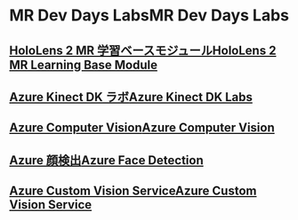 # <a name="mr-dev-days-labs"></a><span data-ttu-id="91f80-101">MR Dev Days Labs</span><span class="sxs-lookup"><span data-stu-id="91f80-101">MR Dev Days Labs</span></span>

## <a name="hololens-2-mr-learning-base-modulehttpsdocsmicrosoftcomen-uswindowsmixed-realitymrlearning-base-ch1"></a>[<span data-ttu-id="91f80-102">HoloLens 2 MR 学習ベースモジュール</span><span class="sxs-lookup"><span data-stu-id="91f80-102">HoloLens 2 MR Learning Base Module</span></span>](https://docs.microsoft.com/en-us/windows/mixed-reality/mrlearning-base-ch1)
## <a name="azure-kinect-dk-labshttpsgithubcommicrosoftdocsmixed-realitytreedevdaysmixed-reality-docslabssetupmd"></a>[<span data-ttu-id="91f80-103">Azure Kinect DK ラボ</span><span class="sxs-lookup"><span data-stu-id="91f80-103">Azure Kinect DK Labs</span></span>](https://github.com/MicrosoftDocs/mixed-reality/tree/DevDays/mixed-reality-docs/Labs/Setup.md)
## <a name="azure-computer-visionhttpsdocsmicrosoftcomen-usazurecognitive-servicescomputer-visionvision-api-how-to-topicshowtocallvisionapi"></a>[<span data-ttu-id="91f80-104">Azure Computer Vision</span><span class="sxs-lookup"><span data-stu-id="91f80-104">Azure Computer Vision</span></span>](https://docs.microsoft.com/en-us/azure/cognitive-services/computer-vision/vision-api-how-to-topics/howtocallvisionapi)
## <a name="azure-face-detectionhttpsdocsmicrosoftcomen-usazurecognitive-servicesfaceface-api-how-to-topicshowtoidentifyfacesinimage"></a>[<span data-ttu-id="91f80-105">Azure 顔検出</span><span class="sxs-lookup"><span data-stu-id="91f80-105">Azure Face Detection</span></span>](https://docs.microsoft.com/en-us/azure/cognitive-services/face/face-api-how-to-topics/howtoidentifyfacesinimage)
## <a name="azure-custom-vision-servicehttpsdocsmicrosoftcomen-usazurecognitive-servicescustom-vision-servicegetting-started-build-a-classifier"></a>[<span data-ttu-id="91f80-106">Azure Custom Vision Service</span><span class="sxs-lookup"><span data-stu-id="91f80-106">Azure Custom Vision Service</span></span>](https://docs.microsoft.com/en-us/azure/cognitive-services/custom-vision-service/getting-started-build-a-classifier)
